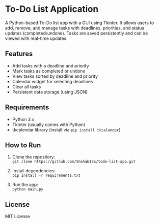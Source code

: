 # To-Do List Application

A Python-based To-Do list app with a GUI using Tkinter. It allows users to add, remove, and manage tasks with deadlines, priorities, and status updates (completed/undone). Tasks are saved persistently and can be viewed with real-time updates.

## Features
- Add tasks with a deadline and priority
- Mark tasks as completed or undone
- View tasks sorted by deadline and priority
- Calendar widget for selecting deadlines
- Clear all tasks
- Persistent data storage (using JSON)

## Requirements
- Python 3.x
- Tkinter (usually comes with Python)
- tkcalendar library (install via `pip install tkcalendar`)

## How to Run
1. Clone the repository:  
   `git clone https://github.com/Shehab13x/todo-list-app.git`
   
2. Install dependencies:  
   `pip install -r requirements.txt`
   
3. Run the app:  
   `python main.py`

## License
MIT License

